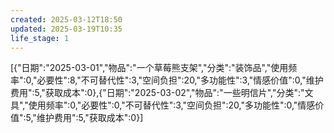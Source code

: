```yaml
---
created: 2025-03-12T18:50
updated: 2025-03-19T10:35
life_stage: 1
---
```


[{"日期":"2025-03-01","物品":"一个草莓熊支架","分类":"装饰品","使用频率":0,"必要性":8,"不可替代性":3,"空间负担":20,"多功能性":3,"情感价值":0,"维护费用":5,"获取成本":0},{"日期":"2025-03-02","物品":"一些明信片","分类":"文具","使用频率":0,"必要性":0,"不可替代性":3,"空间负担":20,"多功能性":0,"情感价值":5,"维护费用":5,"获取成本":0}]